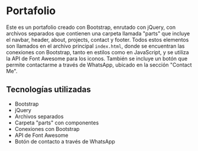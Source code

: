# Portafolio

Este es un portafolio creado con Bootstrap, enrutado con jQuery, con archivos separados que contienen una carpeta llamada "parts" que incluye el navbar, header, about, projects, contact y footer. Todos estos elementos son llamados en el archivo principal `index.html`, donde se encuentran las conexiones con Bootstrap, tanto en estilos como en JavaScript, y se utiliza la API de Font Awesome para los iconos. También se incluye un botón que permite contactarme a través de WhatsApp, ubicado en la sección "Contact Me".

## Tecnologías utilizadas

- Bootstrap
- jQuery
- Archivos separados
- Carpeta "parts" con componentes
- Conexiones con Bootstrap
- API de Font Awesome
- Botón de contacto a través de WhatsApp